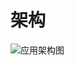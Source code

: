 <!--
order: 2
-->

# 架构

![应用架构图](https://bianjie.ai/resources/IRITA/IRITA-HOME-Map/blog0/IRITA.png)
